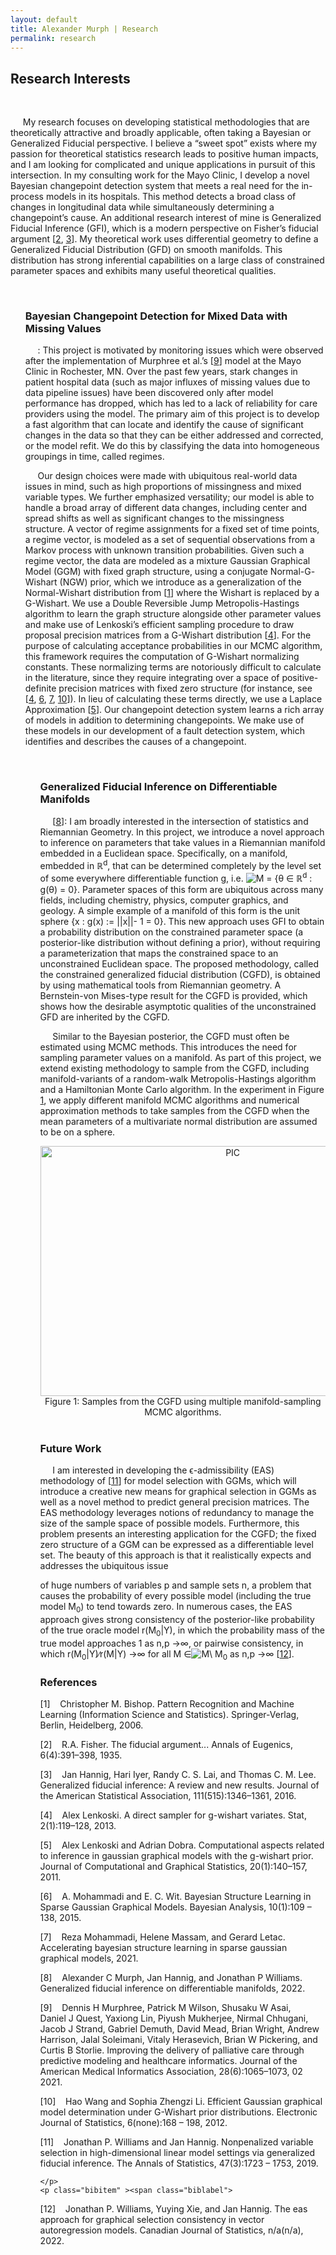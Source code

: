 ```yaml
---
layout: default
title: Alexander Murph | Research
permalink: research 
---
```


<html > 
<head><title></title> 
<meta http-equiv="Content-Type" content="text/html; charset=iso-8859-1"> 
<meta name="generator" content="TeX4ht (http://www.tug.org/tex4ht/)"> 
<meta name="originator" content="TeX4ht (http://www.tug.org/tex4ht/)"> 
<!-- html --> 
<meta name="src" content="main.tex"> 
<link rel="stylesheet" type="text/css" href="main.css"> 
</head><body 
>
<div class="center" 
>
<!--l. 435--><p class="noindent" >
<!--l. 435--><p class="noindent" >

<div><h2>Research Interests</h2><br></div>
<!--l. 438--><p class="noindent" >&#x00A0;&#x00A0;&#x00A0;&#x00A0;&#x00A0;My research focuses on developing statistical methodologies that are theoretically attractive and broadly applicable, often taking
a Bayesian or Generalized Fiducial perspective. I believe a &#8220;sweet spot&#8221; exists where my passion for theoretical statistics research
leads to positive human impacts, and I am looking for complicated and unique applications in pursuit of this intersection.
In my consulting work for the Mayo Clinic, I develop a novel Bayesian changepoint detection system that meets a
real need for the in-process models in its hospitals. This method detects a broad class of changes in longitudinal
data while simultaneously determining a changepoint&#8217;s cause. An additional research interest of mine is Generalized
Fiducial Inference (GFI), which is a modern perspective on Fisher&#8217;s fiducial argument [<a 
href="#Xfisher1935">2</a>,&#x00A0;<a 
href="#Xhannig2016">3</a>]. My theoretical work uses
differential geometry to define a Generalized Fiducial Distribution (GFD) on smooth manifolds. This distribution has
strong inferential capabilities on a large class of constrained parameter spaces and exhibits many useful theoretical
qualities.
    
<ul>
<br>
<h3>Bayesian Changepoint Detection for Mixed Data with Missing Values</h3> <!--l. 442--><p class="noindent" >&#x00A0;&#x00A0;&#x00A0;&#x00A0;&#x00A0;<span 
class="cmbx-10"></span>: This project is motivated by monitoring issues
which were observed after the implementation of Murphree et al.&#8217;s [<a 
href="#Xmurphree2021">9</a>] model at the Mayo Clinic in Rochester, MN. Over the past few
years, stark changes in patient hospital data (such as major influxes of missing values due to data pipeline issues) have been
discovered only after model performance has dropped, which has led to a lack of reliability for care providers using the model. The
primary aim of this project is to develop a fast algorithm that can locate and identify the cause of significant changes in the data so
that they can be either addressed and corrected, or the model refit. We do this by classifying the data into homogeneous groupings in
time, called regimes.
<!--l. 444--><p class="noindent" >&#x00A0;&#x00A0;&#x00A0;&#x00A0;&#x00A0;Our design choices were made with ubiquitous real-world data issues in mind, such as high proportions of missingness and
mixed variable types. We further emphasized versatility; our model is able to handle a broad array of different data changes, including
center and spread shifts as well as significant changes to the missingness structure. A vector of regime assignments for a fixed set of
time points, a regime vector, is modeled as a set of sequential observations from a Markov process with unknown
transition probabilities. Given such a regime vector, the data are modeled as a mixture Gaussian Graphical Model
(GGM) with fixed graph structure, using a conjugate Normal-<span 
class="cmmi-10">G</span>-Wishart (NGW) prior, which we introduce as a
generalization of the Normal-Wishart distribution from [<a 
href="#Xbishop2006">1</a>] where the Wishart is replaced by a <span 
class="cmmi-10">G</span>-Wishart. We use
a Double Reversible Jump Metropolis-Hastings algorithm to learn the graph structure <span 
class="cmti-10">alongside </span>other parameter
values and make use of Lenkoski&#8217;s efficient sampling procedure to draw proposal precision matrices from a G-Wishart
distribution [<a 
href="#Xlenkoski2013">4</a>]. For the purpose of calculating acceptance probabilities in our MCMC algorithm, this framework requires
the computation of <span 
class="cmmi-10">G</span>-Wishart normalizing constants. These normalizing terms are notoriously difficult to calculate
in the literature, since they require integrating over a space of positive-definite precision matrices with fixed zero
structure (for instance, see [<a 
href="#Xlenkoski2013">4</a>,&#x00A0;<a 
href="#Xmohammadi2015">6</a>,&#x00A0;<a 
href="#Xmohammadi2021">7</a>,&#x00A0;<a 
href="#Xwang2012">10</a>]). In lieu of calculating these terms directly, we use a Laplace Approximation [<a 
href="#Xlenkoski2011">5</a>].
Our changepoint detection system learns a rich array of models in addition to determining changepoints. We make
use of these models in our development of a fault detection system, which identifies and describes the causes of a
changepoint.
    </p>
<ul>
<br>
<h3>Generalized Fiducial Inference on Differentiable Manifolds</h3>
&#x00A0;&#x00A0;&#x00A0;&#x00A0;&#x00A0;<span 
class="cmbx-10"></span>[<a 
href="#Xmurph2022">8</a>]: I am broadly interested in the intersection of statistics
and Riemannian Geometry. In this project, we introduce a novel approach to inference on parameters that take values in a
Riemannian manifold embedded in a Euclidean space. Specifically, on a manifold, embedded in <span 
class="msbm-10">&#x211D;</span><sup><span 
class="cmmi-7">d</span></sup>, that can be determined completely
by the level set of some everywhere differentiable function <span 
class="cmmi-10">g</span>, i.e. <span 
class="cmsy-10"><img 
src="https://sirmurphalot.github.io/assets/cmsy10-4d.png" alt="M" class="10x-x-4d" /> </span>= <span 
class="cmsy-10">{</span><span 
class="cmmi-10">&#x03B8; </span><span 
class="cmsy-10">&#x2208; </span><span 
class="msbm-10">&#x211D;</span><sup><span 
class="cmmi-7">d</span></sup> : <span 
class="cmmi-10">g</span>(<span 
class="cmmi-10">&#x03B8;</span>) = 0<span 
class="cmsy-10">}</span><span 
class="cmmi-10">. </span>Parameter spaces of this form are
ubiquitous across many fields, including chemistry, physics, computer graphics, and geology. A simple example of a manifold of this
form is the unit sphere <span 
class="cmsy-10">{</span><span 
class="cmmi-10">x </span>: <span 
class="cmmi-10">g</span>(<span 
class="cmmi-10">x</span>) := <span 
class="cmsy-10">||</span><span 
class="cmmi-10">x</span><span 
class="cmsy-10">||- </span>1 = 0<span 
class="cmsy-10">}</span>. This new approach uses GFI to obtain a probability distribution on the constrained
parameter space (a posterior-like distribution without defining a prior), without requiring a parameterization that maps the
constrained space to an unconstrained Euclidean space. The proposed methodology, called the constrained generalized fiducial
distribution (CGFD), is obtained by using mathematical tools from Riemannian geometry. A Bernstein-von Mises-type result for the
CGFD is provided, which shows how the desirable asymptotic qualities of the unconstrained GFD are inherited by the
CGFD.
<!--l. 453--><p class="noindent" >&#x00A0;&#x00A0;&#x00A0;&#x00A0;&#x00A0;Similar to the Bayesian posterior, the CGFD must often be estimated using MCMC methods. This introduces the need for
sampling parameter values on a manifold. As part of this project, we extend existing methodology to sample from the CGFD,
including manifold-variants of a random-walk Metropolis-Hastings algorithm and a Hamiltonian Monte Carlo algorithm. In the
experiment in Figure <a 
href="#x1-21">1<!--tex4ht:ref: fig:brain_eigen --></a>, we apply different manifold MCMC algorithms and numerical approximation methods to take
samples from the CGFD when the mean parameters of a multivariate normal distribution are assumed to be on a
sphere. <br>

<center>
<img 
src="https://sirmurphalot.github.io/assets/FourSpheres-.png" alt="PIC" width="600" 
     height="400"  
>
<br /> 
<!--l. 444--><div class="caption" 
><span class="id">Figure&#x00A0;1:  </span><span  
class="content"><span 
class="cmr-9">Samples  from  the</span>
<span 
class="cmr-9">CGFD</span>
<span 
class="cmr-9">using multiple manifold-sampling</span>
<span 
class="cmr-9">MCMC algorithms.</span></span></div><!--tex4ht:label?: x1-21 -->
</center>
<br>
   
<h3>Future Work</h3>
<!--l. 455--><p class="noindent" >&#x00A0;&#x00A0;&#x00A0;&#x00A0;&#x00A0;<span 
class="cmbx-10"></span>I am interested in developing the <span 
class="cmmi-10">&#x03F5;</span>-admissibility (EAS) methodology of [<a 
href="#Xwilliams2019">11</a>] for model selection with GGMs,
which will introduce a creative new means for graphical selection in GGMs as well as a novel method to predict general precision
matrices. The EAS methodology leverages notions of redundancy to manage the size of the sample space of possible models.
Furthermore, this problem presents an interesting application for the CGFD; the fixed zero structure of a GGM can be expressed as a
differentiable level set. The beauty of this approach is that it realistically expects and addresses the ubiquitous issue
                                                                                                       
                                                                                                       
of huge numbers of variables <span 
class="cmmi-10">p </span>and sample sets <span 
class="cmmi-10">n</span>, a problem that causes the probability of every possible model
(including the true model <span 
class="cmmi-10">M</span><sub><span 
class="cmr-7">0</span></sub>) to tend towards zero. In numerous cases, the EAS approach gives strong consistency of
the posterior-like probability of the true oracle model <span 
class="cmmi-10">r</span>(<span 
class="cmmi-10">M</span><sub><span 
class="cmr-7">0</span></sub><span 
class="cmsy-10">|</span><span 
class="cmbx-10">Y</span>), in which the probability mass of the true model
approaches 1 as <span 
class="cmmi-10">n,p </span><span 
class="cmsy-10">&#x2192;&#x221E;</span>, or pairwise consistency, in which <span 
class="cmmi-10">r</span>(<span 
class="cmmi-10">M</span><sub><span 
class="cmr-7">0</span></sub><span 
class="cmsy-10">|</span><span 
class="cmbx-10">Y</span>)<span 
class="cmmi-10">&#x2215;r</span>(<span 
class="cmmi-10">M</span><span 
class="cmsy-10">|</span><span 
class="cmbx-10">Y</span>) <span 
class="cmsy-10">&#x2192;&#x221E; </span>for all <span 
class="cmmi-10">M </span><span 
class="cmsy-10">&#x2208;<img 
src="https://sirmurphalot.github.io/assets/cmsy10-4d.png" alt="M" class="10x-x-4d" />\ </span><span 
class="cmmi-10">M</span><sub><span 
class="cmr-7">0</span></sub> as <span 
class="cmmi-10">n,p </span><span 
class="cmsy-10">&#x2192;&#x221E;</span>
[<a 
href="#Xwilliams2022">12</a>].

<h3 class="likesectionHead"><a 
 id="x1-1000"></a>References</h3>
<!--l. 1--><p class="noindent" >
    <div class="thebibliography">
    <p class="bibitem" ><span class="biblabel">
 <a 
 id="Xbishop2006"></a>[1] <span class="bibsp">&#x00A0;&#x00A0;&#x00A0;</span></span>Christopher&#x00A0;M.  Bishop.     <span 
class="cmti-10">Pattern  Recognition  and  Machine  Learning  (Information  Science  and  Statistics)</span>.
    Springer-Verlag, Berlin, Heidelberg, 2006.
    </p>
    <p class="bibitem" ><span class="biblabel">
 <a 
 id="Xfisher1935"></a>[2] <span class="bibsp">&#x00A0;&#x00A0;&#x00A0;</span></span>R.A. Fisher. The fiducial argument... <span 
class="cmti-10">Annals of Eugenics</span>, 6(4):391&#8211;398, 1935.
    </p>
    <p class="bibitem" ><span class="biblabel">
 <a 
 id="Xhannig2016"></a>[3] <span class="bibsp">&#x00A0;&#x00A0;&#x00A0;</span></span>Jan Hannig, Hari Iyer, Randy C.&#x00A0;S. Lai, and Thomas C.&#x00A0;M. Lee. Generalized fiducial inference: A review and new
    results. <span 
class="cmti-10">Journal of the American Statistical Association</span>, 111(515):1346&#8211;1361, 2016.
    </p>
    <p class="bibitem" ><span class="biblabel">
 <a 
 id="Xlenkoski2013"></a>[4] <span class="bibsp">&#x00A0;&#x00A0;&#x00A0;</span></span>Alex Lenkoski. A direct sampler for g-wishart variates. <span 
class="cmti-10">Stat</span>, 2(1):119&#8211;128, 2013.
    </p>
    <p class="bibitem" ><span class="biblabel">
 <a 
 id="Xlenkoski2011"></a>[5] <span class="bibsp">&#x00A0;&#x00A0;&#x00A0;</span></span>Alex Lenkoski and Adrian Dobra. Computational aspects related to inference in gaussian graphical models with the
    g-wishart prior. <span 
class="cmti-10">Journal of Computational and Graphical Statistics</span>, 20(1):140&#8211;157, 2011.
    </p>
    <p class="bibitem" ><span class="biblabel">
 <a 
 id="Xmohammadi2015"></a>[6] <span class="bibsp">&#x00A0;&#x00A0;&#x00A0;</span></span>A.&#x00A0;Mohammadi and E.&#x00A0;C. Wit.   Bayesian Structure Learning in Sparse Gaussian Graphical Models.   <span 
class="cmti-10">Bayesian</span>
    <span 
class="cmti-10">Analysis</span>, 10(1):109 &#8211; 138, 2015.
    </p>
    <p class="bibitem" ><span class="biblabel">
 <a 
 id="Xmohammadi2021"></a>[7] <span class="bibsp">&#x00A0;&#x00A0;&#x00A0;</span></span>Reza Mohammadi, Helene Massam, and Gerard Letac.  Accelerating bayesian structure learning in sparse gaussian
    graphical models, 2021.
    </p>
    <p class="bibitem" ><span class="biblabel">
 <a 
 id="Xmurph2022"></a>[8] <span class="bibsp">&#x00A0;&#x00A0;&#x00A0;</span></span>Alexander&#x00A0;C  Murph,  Jan  Hannig,  and  Jonathan&#x00A0;P  Williams.   Generalized  fiducial  inference  on  differentiable
    manifolds, 2022.
    </p>
    <p class="bibitem" ><span class="biblabel">
 <a 
 id="Xmurphree2021"></a>[9] <span class="bibsp">&#x00A0;&#x00A0;&#x00A0;</span></span>Dennis&#x00A0;H Murphree, Patrick&#x00A0;M Wilson, Shusaku&#x00A0;W Asai, Daniel&#x00A0;J Quest, Yaxiong Lin, Piyush Mukherjee, Nirmal
    Chhugani, Jacob&#x00A0;J Strand, Gabriel Demuth, David Mead, Brian Wright, Andrew Harrison, Jalal Soleimani, Vitaly
    Herasevich, Brian&#x00A0;W Pickering, and Curtis&#x00A0;B Storlie.   Improving the delivery of palliative care through predictive
    modeling and healthcare informatics.  <span 
class="cmti-10">Journal of the American Medical Informatics Association</span>, 28(6):1065&#8211;1073, 02
    2021.
    </p>
    <p class="bibitem" ><span class="biblabel">
<a 
 id="Xwang2012"></a>[10] <span class="bibsp">&#x00A0;&#x00A0;&#x00A0;</span></span>Hao  Wang  and  Sophia&#x00A0;Zhengzi  Li.   Efficient  Gaussian  graphical  model  determination  under  G-Wishart  prior
    distributions. <span 
class="cmti-10">Electronic Journal of Statistics</span>, 6(none):168 &#8211; 198, 2012.
    </p>
    <p class="bibitem" ><span class="biblabel">
<a 
 id="Xwilliams2019"></a>[11] <span class="bibsp">&#x00A0;&#x00A0;&#x00A0;</span></span>Jonathan&#x00A0;P. Williams and Jan Hannig.  Nonpenalized variable selection in high-dimensional linear model settings
    via generalized fiducial inference. <span 
class="cmti-10">The Annals of Statistics</span>, 47(3):1723 &#8211; 1753, 2019.
                                                                                                       
                                                                                                       
    </p>
    <p class="bibitem" ><span class="biblabel">
<a 
 id="Xwilliams2022"></a>[12] <span class="bibsp">&#x00A0;&#x00A0;&#x00A0;</span></span>Jonathan&#x00A0;P. Williams, Yuying Xie, and Jan Hannig. The eas approach for graphical selection consistency in vector
    autoregression models. <span 
class="cmti-10">Canadian Journal of Statistics</span>, n/a(n/a), 2022.
</p>
    </div>

